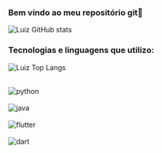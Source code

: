 ### Bem vindo ao meu repositório git👋

![Luiz GitHub stats](https://github-readme-stats.vercel.app/api?username=LuizJDuarte&show_icons=true&theme=synthwave)

### Tecnologias e linguagens que utilizo:

![Luiz Top Langs](https://github-readme-stats.vercel.app/api/top-langs/?username=LuizJDuarte&layout=compact)

<div style="display: iline_block"><br/>
  <img align="center" alt="python" src="https://img.shields.io/badge/Python-3776AB?style=for-the-badge&logo=python&logoColor=white" />
</div>

<div style="display: iline_block"><br/>
  <img align="center" alt="java" src="https://img.shields.io/badge/Java-ED8B00?style=for-the-badge&logo=openjdk&logoColor=white" />
</div>

<div style="display: iline_block"><br/>
  <img align="center" alt="flutter" src="https://img.shields.io/badge/Flutter-02569B?style=for-the-badge&logo=flutter&logoColor=white" />
</div>

<div style="display: iline_block"><br/>
  <img align="center" alt="dart" src="https://img.shields.io/badge/Dart-0175C2?style=for-the-badge&logo=dart&logoColor=white" />
</div>

